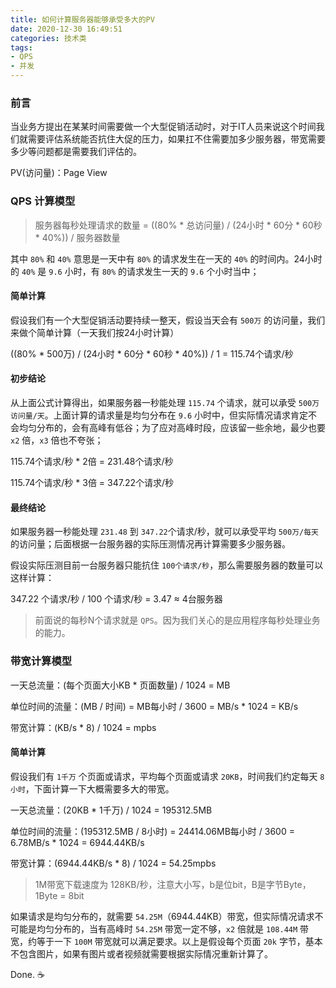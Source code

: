 ```yaml
---
title: 如何计算服务器能够承受多大的PV
date: 2020-12-30 16:49:51
categories: 技术类
tags:
- QPS
- 并发
---
```


### 前言

当业务方提出在某某时间需要做一个大型促销活动时，对于IT人员来说这个时间我们就需要评估系统能否抗住大促的压力，如果扛不住需要加多少服务器，带宽需要多少等问题都是需要我们评估的。

PV(访问量)：Page View


### QPS 计算模型

> 服务器每秒处理请求的数量 = ((80% \* 总访问量) / (24小时 \* 60分 \* 60秒 \* 40%)) / 服务器数量

<!--more-->

其中 `80%` 和 `40%` 意思是一天中有 `80%` 的请求发生在一天的 `40%` 的时间内。24小时的 `40%` 是 `9.6` 小时，有 `80%` 的请求发生一天的 `9.6` 个小时当中；

#### 简单计算

假设我们有一个大型促销活动要持续一整天，假设当天会有 `500万` 的访问量，我们来做个简单计算（一天我们按24小时计算）

((80% * 500万) / (24小时 * 60分 * 60秒 * 40%)) / 1 = 115.74个请求/秒

#### 初步结论

从上面公式计算得出，如果服务器一秒能处理 `115.74` 个请求，就可以承受 `500万访问量/天`。上面计算的请求量是均匀分布在 `9.6` 小时中，但实际情况请求肯定不会均匀分布的，会有高峰有低谷；为了应对高峰时段，应该留一些余地，最少也要 `x2` 倍，`x3` 倍也不夸张；

115.74个请求/秒 * 2倍 = 231.48个请求/秒

115.74个请求/秒 * 3倍 = 347.22个请求/秒

#### 最终结论

如果服务器一秒能处理 `231.48` 到 `347.22`个请求/秒，就可以承受平均 `500万/每天` 的访问量；后面根据一台服务器的实际压测情况再计算需要多少服务器。

假设实际压测目前一台服务器只能抗住 `100个请求/秒`，那么需要服务器的数量可以这样计算：

347.22 个请求/秒 / 100 个请求/秒 = 3.47 ≈ 4台服务器

> 前面说的每秒N个请求就是 `QPS`。因为我们关心的是应用程序每秒处理业务的能力。

### 带宽计算模型

一天总流量：(每个页面大小KB * 页面数量) / 1024 = MB

单位时间的流量：(MB / 时间) = MB每小时 / 3600 = MB/s * 1024 = KB/s

带宽计算：(KB/s * 8) / 1024 = mpbs

#### 简单计算

假设我们有 `1千万` 个页面或请求，平均每个页面或请求 `20KB`，时间我们约定每天 `8小时`，下面计算一下大概需要多大的带宽。

一天总流量：(20KB * 1千万) / 1024 = 195312.5MB

单位时间的流量：(195312.5MB / 8小时) = 24414.06MB每小时 / 3600 = 6.78MB/s * 1024 = 6944.44KB/s

带宽计算：(6944.44KB/s * 8) / 1024 = 54.25mpbs

> 1M带宽下载速度为 128KB/秒，注意大小写，b是位bit，B是字节Byte，1Byte = 8bit

如果请求是均匀分布的，就需要 `54.25M`（6944.44KB）带宽，但实际情况请求不可能是均匀分布的，当有高峰时 `54.25M` 带宽一定不够，`x2` 倍就是 `108.44M` 带宽，约等于一下 `100M` 带宽就可以满足要求。以上是假设每个页面 `20k` 字节，基本不包含图片，如果有图片或者视频就需要根据实际情况重新计算了。


Done. :coffee: